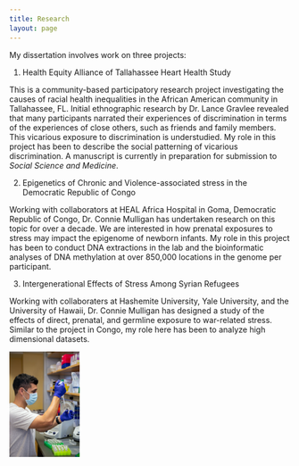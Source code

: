 ```yaml
---
title: Research
layout: page
---
```


My dissertation involves work on three projects:

1. Health Equity Alliance of Tallahassee Heart Health Study

This is a community-based participatory research project investigating the causes of racial health inequalities in the African American community in Tallahassee, FL. Initial ethnographic research by Dr. Lance Gravlee revealed that many participants narrated their experiences of discrimination in terms of the experiences of close others, such as friends and family members. This vicarious exposure to discrimination is understudied. My role in this project has been to describe the social patterning of vicarious discrimination. A manuscript is currently in preparation for submission to *Social Science and Medicine*.

2. Epigenetics of Chronic and Violence-associated stress in the Democratic Republic of Congo

Working with collaborators at HEAL Africa Hospital in Goma, Democratic Republic of Congo, Dr. Connie Mulligan has undertaken research on this topic for over a decade. We are interested in how prenatal exposures to stress may impact the epigenome of newborn infants. My role in this project has been to conduct DNA extractions in the lab and the bioinformatic analyses of DNA methylation at over 850,000 locations in the genome per participant.

3. Intergenerational Effects of Stress Among Syrian Refugees

Working with collaboraters at Hashemite University, Yale University, and the University of Hawaii, Dr. Connie Mulligan has designed a study of the effects of direct, prenatal, and germline exposure to war-related stress. Similar to the project in Congo, my role here has been to analyze high dimensional datasets.

<img src="/assets/pipette.jpg" alt="Pipetting" title="Lab Work" width="25%" height="25%"/>
